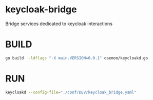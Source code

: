 # keycloak-bridge
Bridge services dedicated to keycloak interactions

# BUILD

```bash
go build  -ldflags "-X main.VERSION=0.0.1" daemon/keycloakd.go
```

# RUN

```Bash
keycloakd --config-file="./conf/DEV/keycloak_bridge.yaml"
```